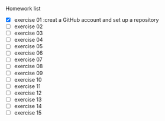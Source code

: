 Homework list
- [x] exercise 01 :creat a GitHub account and set up a repository
- [ ] exercise 02
- [ ] exercise 03
- [ ] exercise 04
- [ ] exercise 05
- [ ] exercise 06
- [ ] exercise 07
- [ ] exercise 08
- [ ] exercise 09
- [ ] exercise 10
- [ ] exercise 11
- [ ] exercise 12
- [ ] exercise 13
- [ ] exercise 14
- [ ] exercise 15
